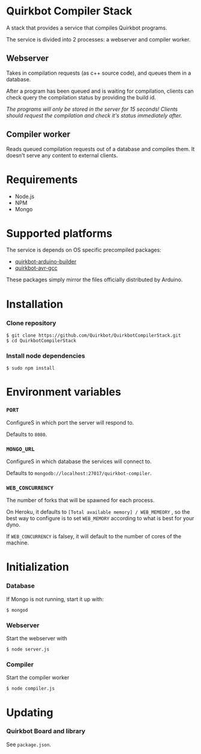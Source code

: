 # Quirkbot Compiler Stack
A stack that provides a service that compiles Quirkbot programs.

The service is divided into 2 processes: a webserver and compiler worker.

## Webserver
Takes in compilation requests (as c++ source code), and queues them in a database.

After a program has been queued and is waiting for compilation, clients can check query the compilation status by providing the build id.

*The programs will only be stored in the server for 15 seconds! Clients should request the compilation and check it's status immediately after.*
## Compiler worker

Reads queued compilation requests out of a database and compiles them. It doesn't serve any content to external clients.


# Requirements
- Node.js
- NPM
- Mongo

# Supported platforms
The service is depends on OS specific precompiled packages:
- [quirkbot-arduino-builder](https://www.npmjs.com/package/quirkbot-arduino-builder)
- [quirkbot-avr-gcc](https://www.npmjs.com/package/quirkbot-avr-gcc)

These packages simply mirror the files officially distributed by Arduino.

# Installation

### Clone repository
```
$ git clone https://github.com/Quirkbot/QuirkbotCompilerStack.git
$ cd QuirkbotCompilerStack
```

### Install node dependencies

```
$ sudo npm install
```

# Environment variables

### ```PORT```
ConfigureS in which port the server will respond to.

Defaults to ```8080```.

### ```MONGO_URL```
ConfigureS in which database the services will connect to.

Defaults to ```mongodb://localhost:27017/quirkbot-compiler```.

### ```WEB_CONCURRENCY```
The number of forks that will be spawned for each process.

On Heroku, it defaults to ```[Total available memory] / WEB_MEMEORY```
, so the best way to configure is to set ```WEB_MEMORY``` according to what is best for your dyno.

If ```WEB_CONCURRENCY``` is falsey, it will default to the number of cores of the machine.

# Initialization
### Database
If Mongo is not running, start it up with:
```
$ mongod
```
### Webserver
Start the webserver with
```
$ node server.js
```
### Compiler
Start the compiler worker
```
$ node compiler.js
```
# Updating
### Quirkbot Board and library
See `package.json`.
